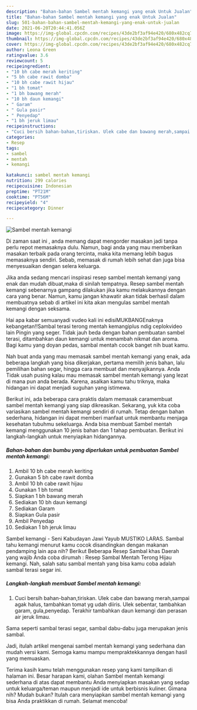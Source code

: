 ```yaml
---
description: "Bahan-bahan Sambel mentah kemangi yang enak Untuk Jualan"
title: "Bahan-bahan Sambel mentah kemangi yang enak Untuk Jualan"
slug: 501-bahan-bahan-sambel-mentah-kemangi-yang-enak-untuk-jualan
date: 2021-06-20T20:44:41.056Z
image: https://img-global.cpcdn.com/recipes/43de2bf3af94e420/680x482cq70/sambel-mentah-kemangi-foto-resep-utama.jpg
thumbnail: https://img-global.cpcdn.com/recipes/43de2bf3af94e420/680x482cq70/sambel-mentah-kemangi-foto-resep-utama.jpg
cover: https://img-global.cpcdn.com/recipes/43de2bf3af94e420/680x482cq70/sambel-mentah-kemangi-foto-resep-utama.jpg
author: Leona Green
ratingvalue: 3.6
reviewcount: 5
recipeingredient:
- "10 bh cabe merah keriting"
- "5 bh cabe rawit domba"
- "10 bh cabe rawit hijau"
- "1 bh tomat"
- "1 bh bawang merah"
- "10 bh daun kemangi"
- " Garam"
- " Gula pasir"
- " Penyedap"
- "1 bh jeruk limau"
recipeinstructions:
- "Cuci bersih bahan-bahan,tiriskan. Ulek cabe dan bawang merah,sampai agak halus, tambahkan tomat yg udah diiris. Ulek sebentar, tambahkan garam, gula,penyedap. Terakhir tambahkan daun kemangi dan perasan air jeruk limau."
categories:
- Resep
tags:
- sambel
- mentah
- kemangi

katakunci: sambel mentah kemangi 
nutrition: 299 calories
recipecuisine: Indonesian
preptime: "PT21M"
cooktime: "PT56M"
recipeyield: "4"
recipecategory: Dinner

---
```



![Sambel mentah kemangi](https://img-global.cpcdn.com/recipes/43de2bf3af94e420/680x482cq70/sambel-mentah-kemangi-foto-resep-utama.jpg)

Di zaman  saat ini , anda memang dapat mengorder masakan jadi tanpa perlu repot memasaknya dulu. Namun, bagi anda yang mau memberikan masakan terbaik pada orang tercinta, maka kita memang lebih bagus memasaknya sendiri. Sebab, memasak di rumah lebih sehat dan juga bisa menyesuaikan dengan selera keluarga.

Jika anda sedang mencari inspirasi resep sambel mentah kemangi yang enak dan mudah dibuat,maka di sinilah tempatnya. Resep sambel mentah kemangi  sebenarnya gampang dilakukan jika kamu melakukannya dengan cara yang benar. Namun, kamu jangan khawatir akan tidak berhasil dalam membuatnya 
sebab di artikel ini kita akan mengulas sambel mentah kemangi dengan seksama.  

Hai apa kabar semuanyadi vudeo kali ini edisiMUKBANGEnaknya kebangetan‼️Sambal terasi terong mentah kemangiplus ndig ceplokvideo lain Pingin yang seger. Tidak jauh beda dengan bahan pembuatan sambel terasi, ditambahkan daun kemangi untuk menambah nikmat dan aroma. Bagi kamu yang doyan pedas, sambal mentah cocok banget nih buat kamu.

Nah buat anda yang mau memasak sambel mentah kemangi yang enak, ada beberapa langkah yang bisa dikerjakan, pertama memilih jenis bahan, lalu pemilihan bahan segar, hingga cara membuat dan menyajikannya. Anda Tidak usah pusing kalau mau memasak sambel mentah kemangi yang lezat di mana pun anda berada. Karena, asalkan kamu  tahu triknya, maka hidangan ini dapat menjadi suguhan yang istimewa.

Berikut ini, ada beberapa cara praktis  dalam memasak caramembuat sambel mentah kemangi yang siap dikreasikan. Sekarang, yuk kita coba variasikan sambel mentah kemangi sendiri di rumah. Tetap dengan bahan sederhana, hidangan ini dapat memberi manfaat untuk membantu menjaga kesehatan tubuhmu sekeluarga. Anda bisa membuat Sambel mentah kemangi menggunakan 10 jenis bahan dan 1 tahap pembuatan. Berikut ini langkah-langkah untuk menyiapkan hidangannya.

<!--inarticleads1-->

##### Bahan-bahan dan bumbu yang diperlukan untuk pembuatan Sambel mentah kemangi:

1. Ambil 10 bh cabe merah keriting
1. Gunakan 5 bh cabe rawit domba
1. Ambil 10 bh cabe rawit hijau
1. Gunakan 1 bh tomat
1. Siapkan 1 bh bawang merah
1. Sediakan 10 bh daun kemangi
1. Sediakan  Garam
1. Siapkan  Gula pasir
1. Ambil  Penyedap
1. Sediakan 1 bh jeruk limau


Sambel kemangi - Seni Kabudayan Jawi Yayub MUSTIKO LARAS. Sambal tahu kemangi menurut kamu cocok disandingkan dengan makanan pendamping lain apa nih? Berikut Beberapa Resep Sambal khas Daerah yang wajib Anda coba dirumah : Resep Sambal Mentah Terong Hijau kemangi. Nah, salah satu sambal mentah yang bisa kamu coba adalah sambal terasi segar ini. 

<!--inarticleads2-->

##### Langkah-langkah membuat Sambel mentah kemangi:

1. Cuci bersih bahan-bahan,tiriskan. Ulek cabe dan bawang merah,sampai agak halus, tambahkan tomat yg udah diiris. Ulek sebentar, tambahkan garam, gula,penyedap. Terakhir tambahkan daun kemangi dan perasan air jeruk limau.


Sama seperti sambal terasi segar, sambal dabu-dabu juga merupakan jenis sambal. 

Jadi, itulah artikel mengenai  sambel mentah kemangi  yang sederhana dan mudah versi kami. Semoga kamu mampu mempraktekkannya dengan hasil yang memuaskan. 

Terima kasih kamu telah menggunakan resep yang kami tampilkan di halaman ini. Besar harapan kami, olahan  Sambel mentah kemangi sederhana di atas dapat membantu Anda menyiapkan masakan yang sedap untuk keluarga/teman maupun menjadi ide untuk berbisnis kuliner. Gimana nih? Mudah bukan? Itulah cara menyiapkan sambel mentah kemangi yang bisa Anda praktikkan di rumah. Selamat mencoba!

